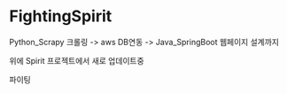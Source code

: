 # FightingSpirit
Python_Scrapy 크롤링 -> aws DB연동 -> Java_SpringBoot 웹페이지 설계까지

위에 Spirit 프로젝트에서 새로 업데이트중

파이팅
